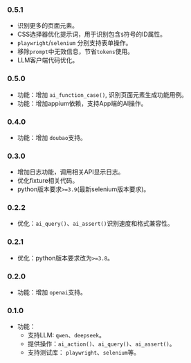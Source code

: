 ### 0.5.1

* 识别更多的页面元素。
* CSS选择器优化提示词，用于识别包含`$`符号的ID属性。
* `playwright`/`selenium` 分别支持表单操作。
* 移除`prompt`中无效信息，节省`tokens`使用。
* LLM客户端代码优化。

### 0.5.0

* 功能：增加 `ai_function_case()`, 识别页面元素生成功能用例。
* 功能：增加appium依赖，支持App端的AI操作。

### 0.4.0

* 功能：增加 `doubao`支持。

### 0.3.0

* 增加日志功能，调用相关API显示日志。
* 优化fixture相关代码。
* python版本要求`>=3.9`(最新selenium版本要求)。

### 0.2.2

* 优化：`ai_query()`、`ai_assert()`识别速度和格式兼容性。

### 0.2.1

* 优化：python版本要求改为`>=3.8`。

### 0.2.0

* 功能：增加 `openai`支持。

### 0.1.0

* 功能：
    * 支持LLM: `qwen`、`deepseek`。
    * 提供操作：`ai_action()`、`ai_query()`、`ai_assert()`。
    * 支持测试库： `playwright`、`selenium`等。
